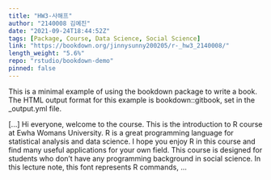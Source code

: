 ```yaml
---
title: "HW3-사해프"
author: "2140008 김예진"
date: "2021-09-24T18:44:52Z"
tags: [Package, Course, Data Science, Social Science]
link: "https://bookdown.org/jinnysunny200205/r-_hw3_2140008/"
length_weight: "5.6%"
repo: "rstudio/bookdown-demo"
pinned: false
---
```


<p>This is a minimal example of using the bookdown package to write a book. The HTML output format for this example is bookdown::gitbook, set in the _output.yml file.</p> [...] Hi everyone, welcome to the course. This is the introduction to R course at Ewha Womans University. R is a great programming language for statistical analysis and data science. I hope you enjoy R in this course and find many useful applications for your own field. This course is designed for students who don’t have any programming background in social science. In this lecture note, this font represents R commands, ...
